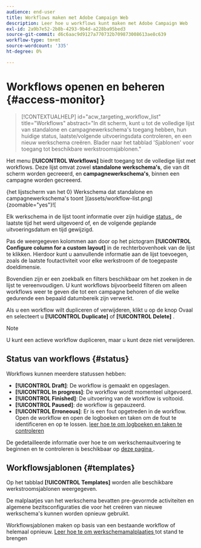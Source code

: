 ```yaml
---
audience: end-user
title: Workflows maken met Adobe Campaign Web
description: Leer hoe u workflows kunt maken met Adobe Campaign Web
exl-id: 2a9b7e52-2b8b-4293-9b4d-a228ba95bed3
source-git-commit: d6c6aac9d9127a770732b709873008613ae8c639
workflow-type: tm+mt
source-wordcount: '335'
ht-degree: 0%

---
```


# Workflows openen en beheren {#access-monitor}

>[!CONTEXTUALHELP]
>id="acw_targeting_workflow_list"
>title="Workflows"
>abstract="In dit scherm, kunt u tot de volledige lijst van standalone en campagnewerkschema&#39;s toegang hebben, hun huidige status, laatste/volgende uitvoeringsdata controleren, en een nieuw werkschema creëren. Blader naar het tabblad &#39;Sjablonen&#39; voor toegang tot beschikbare werkstroomsjablonen."

Het menu **[!UICONTROL Workflows]** biedt toegang tot de volledige lijst met workflows. Deze lijst omvat zowel **standalone werkschema&#39;s**, die van dit scherm worden gecreeerd, en **campagnewerkschema&#39;s**, binnen een campagne worden gecreeerd.

{het lijstscherm van het 0} Werkschema dat standalone en campagnewerkschema&#39;s toont ](assets/workflow-list.png){zoomable="yes"}![

Elk werkschema in de lijst toont informatie over zijn huidige [ status ](#status), de laatste tijd het werd uitgevoerd of, en de volgende geplande uitvoeringsdatum en tijd gewijzigd.

Pas de weergegeven kolommen aan door op het pictogram **[!UICONTROL Configure column for a custom layout]** in de rechterbovenhoek van de lijst te klikken. Hierdoor kunt u aanvullende informatie aan de lijst toevoegen, zoals de laatste foutactiviteit voor elke werkstroom of de toegepaste doeldimensie.

Bovendien zijn er een zoekbalk en filters beschikbaar om het zoeken in de lijst te vereenvoudigen. U kunt workflows bijvoorbeeld filteren om alleen workflows weer te geven die tot een campagne behoren of die welke gedurende een bepaald datumbereik zijn verwerkt.

Als u een workflow wilt dupliceren of verwijderen, klikt u op de knop Ovaal en selecteert u **[!UICONTROL Duplicate]** of **[!UICONTROL Delete]** .

>[!NOTE]
>
>U kunt een actieve workflow dupliceren, maar u kunt deze niet verwijderen.

## Status van workflows {#status}

Workflows kunnen meerdere statussen hebben:

* **[!UICONTROL Draft]**: De workflow is gemaakt en opgeslagen.
* **[!UICONTROL In progress]**: De workflow wordt momenteel uitgevoerd.
* **[!UICONTROL Finished]**: De uitvoering van de workflow is voltooid.
* **[!UICONTROL Paused]**: de workflow is gepauzeerd.
* **[!UICONTROL Erroneous]**: Er is een fout opgetreden in de workflow. Open de workflow en open de logboeken en taken om de fout te identificeren en op te lossen. [ leer hoe te om logboeken en taken te controleren ](start-monitor-workflows.md#logs-tasks)

De gedetailleerde informatie over hoe te om werkschemauitvoering te beginnen en te controleren is beschikbaar op [ deze pagina ](start-monitor-workflows.md).

## Workflowsjablonen {#templates}

Op het tabblad **[!UICONTROL Templates]** worden alle beschikbare werkstroomsjablonen weergegeven.

De malplaatjes van het werkschema bevatten pre-gevormde activiteiten en algemene bezitsconfiguraties die voor het creëren van nieuwe werkschema&#39;s kunnen worden opnieuw gebruikt.

Workflowsjablonen maken op basis van een bestaande workflow of helemaal opnieuw. [ Leer hoe te om werkschemamalplaatjes ](create-workflow.md#workflow-templates) tot stand te brengen